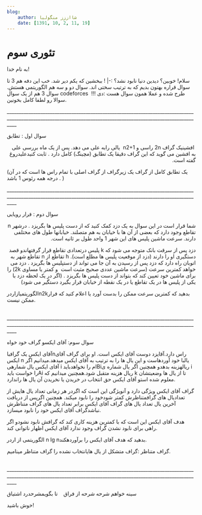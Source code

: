 ```yaml
---
blog:
    author: شااززز منگولیا
    date: [1391, 10, 2, 11, 19]
---
```

# تئوری سوم

<div class="cnt">
به نام خدا!<p>سلام! خوبین؟ دیدین دنیا نابود نشد؟ :-| ! ببخشین که یکم دیر شد. خب این دفه هم 3 تا سوال قراره بهتون بدیم که به ترتیب سختی اند. سوال دو و سه هم الگوریتمی هستش. سوال 3 هم از یک سوال codeforces طرح شده و عملا همون سوال هست :دی !!!  سوالا رو لطفا کامل بخونین.</p>
<p>________________________________________________________________________________________________________________________________________________________________</p>
<p>سوال اول : تطابق</p>
<p dir="rtl" id="internal-source-marker_0.4015584565188033"> افشینیک گراف 2n راسی و n2+1
  یالی رابه علی می دهد. پس از یک ماه بررسی علی به افشین می گوید که این
 گراف دقیقا یک تطابق (مچینگ) کامل دارد . ثابت کنیدعلیدروغ گفته است.</p>
(یک تطابق کامل از گراف یک زیرگراف از گراف اصلی با تمام راس ها است که در آن درجه همه رئوس 1 باشد . )<p></p>
<p>________________________________________________________________________________________________________________________________________________________________</p>
<p>سوال دوم : فرار رویایی</p>
<p dir="rtl" id="internal-source-marker_0.4015584565188033">شما قرار است در این سوال به یک دزد کمک کنید که از دست پلیس ها بگریزد . 
درشهر n تقاطع وجود دارد که بعضی از آن ها با خیابان به هم متصلند. 
خیابانها طول های مختلفی دارند. سرعت ماشین پلیس های این شهر 1 واحد طول
 بر ثانیه است.</p>
<p dir="rtl">دزد
 پس از سرقت بانک متوجه می شود که k پلیس درتعدادی تقاطع قرار گرفتهاندو 
قصد دستگیری او را دارند (دزد از موقعیت پلیس ها مطلع است). h تقاطع از n 
تقاطع شهر به اتوبان راه دارد که دزد پس از رسیدن به آن جا می تواند از دستپلیس ها بگریزد . دزد می خواهد کمترین سرعت (سرعت ماشین عددی صحیح مثبت 
است  و کمتر یا مساوی 2k) را برای ماشین خود تعیین کند که بتواند از دست پلیس ها بگریزد . (اگر 
در یک لحظه دزد با یکی از پلیس ها در یک تقاطع یا در یک نقطه از خیابان 
قرار بگیرد دستگیر می شود)</p>
<p>الگوریتمیازاردرn2kبدهید که کمترین سرعت ممکن را بدست آورد یا اعلام کنید که فرار ممکن نیست.</p>
<p><br/>________________________________________________________________________________________________________________________________________________________________</p>
<p>سوال سوم: آقای ایکسو گراف خود خواه</p>
<p>آقای ایکس یک گرافباnراس دارد.آقایزد دوست آقای ایکس است. او برای گراف آقای ایکس n یالبا خود آوردهاست و این یال ها را به ترتیب به آقای ایکس میدهد.میدانیم اگر آقای ایکس یال شمارهی i ام را نخواهدبایدBiریالهزینه بدهدو همچنین اگر یال شماره ی i را خواست بایدAi ریال هزینه متقبل شود.همچنین میدانیم که k تا از یال ها وضعیتشان معلوم شده استو آقای ایکس حق انتخاب در خریدن یا نخریدن آن یال ها راندارد.</p>
<p>گراف آقای ایکس ویژگی دارد و آنویژگی این است که اگردر هر زمانی تعداد یال هایش از تعدادیال های گرافمتناظرش کمتر شودخود را نابود میکند. همچنین اگرپس از دریافت آخرین یال تعداد یال های گراف آقای ایکس برابر تعداد یال های گراف متناظرش نباشدگراف آقای ایکس خود را نابود میسازد.</p>
<p>هدف آقای ایکس این است که با کمترین هزینه کاری کند که گرافش نابود نشودو اگر راهی برای نابود نشدن گراف وجود ندارد آقای ایکس اظهار ناتوانی کند.</p>
<p>الگوریتمی از اردر n lg nبدهید که هدف آقای ایکس را برآوردهکند.</p>
<p>گراف متناظر :گراف متشکل از یال هایانتخاب نشده را گراف متناظر مینامیم.</p>
<p><br/>________________________________________________________________________________________________________________________________________________________________</p>
<p>سینه خواهم شرحه شرحه از فراق    تا بگویمشرحدرد اشتیاق</p>
<p>خوش باشید!</p>
<p></p>

</div>
